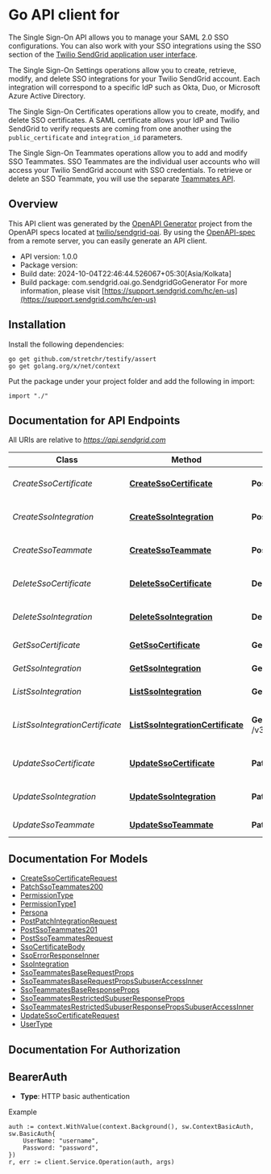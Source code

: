 # Go API client for 

The Single Sign-On API allows you to manage your SAML 2.0 SSO configurations. You can also work with your SSO integrations using the SSO section of the [Twilio SendGrid application user interface](https://app.sendgrid.com/settings/sso).

The Single Sign-On Settings operations allow you to create, retrieve, modify, and delete SSO integrations for your Twilio SendGrid account. Each integration will correspond to a specific IdP such as Okta, Duo, or Microsoft Azure Active Directory.

The Single Sign-On Certificates operations allow you to create, modify, and delete SSO certificates. A SAML certificate allows your IdP and Twilio SendGrid to verify requests are coming from one another using the `public_certificate` and `integration_id` parameters.

The Single Sign-On Teammates operations allow you to add and modify SSO Teammates. SSO Teammates are the individual user accounts who will access your Twilio SendGrid account with SSO credentials. To retrieve or delete an SSO Teammate, you will use the separate [Teammates API](https://docs.sendgrid.com/api-reference/teammates/).

## Overview
This API client was generated by the [OpenAPI Generator](https://openapi-generator.tech) project from the OpenAPI specs located at [twilio/sendgrid-oai](https://github.com/twilio/sendgrid-oai/tree/main/spec).  By using the [OpenAPI-spec](https://www.openapis.org/) from a remote server, you can easily generate an API client.

- API version: 1.0.0
- Package version: 
- Build date: 2024-10-04T22:46:44.526067+05:30[Asia/Kolkata]
- Build package: com.sendgrid.oai.go.SendgridGoGenerator
For more information, please visit [https://support.sendgrid.com/hc/en-us](https://support.sendgrid.com/hc/en-us)

## Installation

Install the following dependencies:

```shell
go get github.com/stretchr/testify/assert
go get golang.org/x/net/context
```

Put the package under your project folder and add the following in import:

```golang
import "./"
```

## Documentation for API Endpoints

All URIs are relative to *https://api.sendgrid.com*

Class | Method | HTTP request | Description
------------ | ------------- | ------------- | -------------
*CreateSsoCertificate* | [**CreateSsoCertificate**](docs/CreateSsoCertificate.md#createssocertificate) | **Post** /v3/sso/certificates | Create an SSO Certificate
*CreateSsoIntegration* | [**CreateSsoIntegration**](docs/CreateSsoIntegration.md#createssointegration) | **Post** /v3/sso/integrations | Create an SSO Integration
*CreateSsoTeammate* | [**CreateSsoTeammate**](docs/CreateSsoTeammate.md#createssoteammate) | **Post** /v3/sso/teammates | Create an SSO Teammate.
*DeleteSsoCertificate* | [**DeleteSsoCertificate**](docs/DeleteSsoCertificate.md#deletessocertificate) | **Delete** /v3/sso/certificates/{CertId} | Delete an SSO Certificate
*DeleteSsoIntegration* | [**DeleteSsoIntegration**](docs/DeleteSsoIntegration.md#deletessointegration) | **Delete** /v3/sso/integrations/{Id} | Delete an SSO Integration
*GetSsoCertificate* | [**GetSsoCertificate**](docs/GetSsoCertificate.md#getssocertificate) | **Get** /v3/sso/certificates/{CertId} | Get an SSO Certificate
*GetSsoIntegration* | [**GetSsoIntegration**](docs/GetSsoIntegration.md#getssointegration) | **Get** /v3/sso/integrations/{Id} | Get an SSO Integration
*ListSsoIntegration* | [**ListSsoIntegration**](docs/ListSsoIntegration.md#listssointegration) | **Get** /v3/sso/integrations | Get All SSO Integrations
*ListSsoIntegrationCertificate* | [**ListSsoIntegrationCertificate**](docs/ListSsoIntegrationCertificate.md#listssointegrationcertificate) | **Get** /v3/sso/integrations/{IntegrationId}/certificates | Get All SSO Certificates by Integration
*UpdateSsoCertificate* | [**UpdateSsoCertificate**](docs/UpdateSsoCertificate.md#updatessocertificate) | **Patch** /v3/sso/certificates/{CertId} | Update SSO Certificate
*UpdateSsoIntegration* | [**UpdateSsoIntegration**](docs/UpdateSsoIntegration.md#updatessointegration) | **Patch** /v3/sso/integrations/{Id} | Update an SSO Integration
*UpdateSsoTeammate* | [**UpdateSsoTeammate**](docs/UpdateSsoTeammate.md#updatessoteammate) | **Patch** /v3/sso/teammates/{Username} | Edit an SSO Teammate


## Documentation For Models

 - [CreateSsoCertificateRequest](CreateSsoCertificateRequest.md)
 - [PatchSsoTeammates200](PatchSsoTeammates200.md)
 - [PermissionType](PermissionType.md)
 - [PermissionType1](PermissionType1.md)
 - [Persona](Persona.md)
 - [PostPatchIntegrationRequest](PostPatchIntegrationRequest.md)
 - [PostSsoTeammates201](PostSsoTeammates201.md)
 - [PostSsoTeammatesRequest](PostSsoTeammatesRequest.md)
 - [SsoCertificateBody](SsoCertificateBody.md)
 - [SsoErrorResponseInner](SsoErrorResponseInner.md)
 - [SsoIntegration](SsoIntegration.md)
 - [SsoTeammatesBaseRequestProps](SsoTeammatesBaseRequestProps.md)
 - [SsoTeammatesBaseRequestPropsSubuserAccessInner](SsoTeammatesBaseRequestPropsSubuserAccessInner.md)
 - [SsoTeammatesBaseResponseProps](SsoTeammatesBaseResponseProps.md)
 - [SsoTeammatesRestrictedSubuserResponseProps](SsoTeammatesRestrictedSubuserResponseProps.md)
 - [SsoTeammatesRestrictedSubuserResponsePropsSubuserAccessInner](SsoTeammatesRestrictedSubuserResponsePropsSubuserAccessInner.md)
 - [UpdateSsoCertificateRequest](UpdateSsoCertificateRequest.md)
 - [UserType](UserType.md)


## Documentation For Authorization



## BearerAuth

- **Type**: HTTP basic authentication

Example

```golang
auth := context.WithValue(context.Background(), sw.ContextBasicAuth, sw.BasicAuth{
    UserName: "username",
    Password: "password",
})
r, err := client.Service.Operation(auth, args)
```

